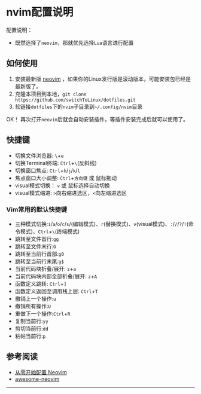 # nvim配置说明

配置说明：
- 既然选择了`neovim`，那就优先选择`Lua`语言进行配置


## 如何使用

1. 安装最新版 [neovim](https://github.com/neovim/neovim) ，如果你的Linux发行版是滚动版本，可能安装包已经是最新版了。
2. 克隆本项目到本地，`git clone https://github.com/switchToLinux/dotfiles.git` 
3. 软链接`dotfiles`下的`nvim`子目录到`~/.config/nvim`目录

OK！ 再次打开`neovim`后就会自动安装插件，等插件安装完成后就可以使用了。

## 快捷键

- 切换文件浏览器: `\`+`e`
- 切换Terminal终端: `Ctrl`+`\`(反斜线)
- 切换窗口焦点: `Ctrl`+`h`/`j`/`k`/`l` 
- 焦点窗口大小调整: `Ctrl`+`方向键` 或 鼠标拖动
- visual模式切换： `v` 或 鼠标选择自动切换
- visual模式缩进: `>`向右缩进选区，`<`向左缩进选区


### Vim常用的默认快捷键

- 三种模式切换:`i`/`a`/`o`/`c`/`s`/(编辑模式)、`r`(替换模式)、`v`(visual模式)、`:`/`/`/`?`/`!`(命令模式)、`Ctrl`+`\`(终端模式)
- 跳转至文件首行:`gg`
- 跳转至文件末行:`G`
- 跳转至当前行首部:`g0`
- 跳转至当前行末尾:`g$`
- 当前代码块折叠/展开: `z`+`a`
- 当前代码块内部全部折叠/展开: `z`+`A`
- 函数定义跳转: `Ctrl`+`]`
- 函数定义返回至调用栈上层: `Ctrl`+`T`
- 撤销上一个操作:`u`
- 撤销所有操作:`U`
- 重做下一个操作:`Ctrl`+`R`
- 复制当前行:`yy`
- 剪切当前行:`dd`
- 粘帖当前行:`p`

## 参考阅读

- [从零开始配置 Neovim](https://martinlwx.github.io/zh-cn/config-neovim-from-scratch/#%E5%AE%89%E8%A3%85%E6%8F%92%E4%BB%B6%E7%AE%A1%E7%90%86%E5%99%A8)
- [awesome-neovim](https://github.com/rockerBOO/awesome-neovim)

---
